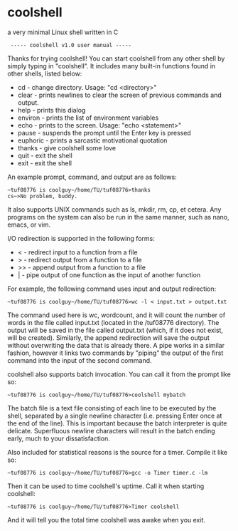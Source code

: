 # coolshell
a very minimal Linux shell written in C


     ----- coolshell v1.0 user manual -----

Thanks for trying coolshell! You can start coolshell from any other shell by simply 
typing in "coolshell". It includes many built-in functions found in other shells, 
listed below:
   * cd       - change directory. Usage: "cd \<directory>"
   * clear    - prints newlines to clear the screen of previous commands and output.
   * help     - prints this dialog
   * environ  - prints the list of environment variables
   * echo     - prints to the screen. Usage: "echo \<statement>"
   * pause    - suspends the prompt until the Enter key is pressed
   * euphoric - prints a sarcastic motivational quotation
   * thanks   - give coolshell some love
   * quit     - exit the shell
   * exit     - exit the shell

An example prompt, command, and output are as follows:

  ```
  ~tuf08776 is coolguy~/home/TU/tuf08776>thanks
  cs~>No problem, buddy.
  ```

It also supports UNIX commands such as ls, mkdir, rm, cp, et cetera. Any programs 
on the system can also be run in the same manner, such as nano, emacs, or vim.

I/O redirection is supported in the following forms:
   * \<  - redirect input to a function from a file
   * \>  - redirect output from a function to a file
   * \>\> - append output from a function to a file
   * |  - pipe output of one function as the input of another function

For example, the following command uses input and output redirection:

  `~tuf08776 is coolguy~/home/TU/tuf08776>wc -l < input.txt > output.txt`

The command used here is wc, wordcount, and it will count the number of words in the
file called input.txt (located in the /tuf08776 directory). The output will be saved 
in the file called output.txt (which, if it does not exist, will be created).
Similarly, the append redirection will save the output without overwriting the data
that is already there. A pipe works in a similar fashion, however it links two 
commands by "piping" the output of the first command into the input of the second
command. 

coolshell also supports batch invocation. You can call it from the prompt like so:

  `~tuf08776 is coolguy~/home/TU/tuf08776>coolshell mybatch`

The batch file is a text file consisting of each line to be executed by the shell, 
separated by a single newline character (i.e. pressing Enter once at the end of the 
line). This is important because the batch interpreter is quite delicate. Superfluous 
newline characters will result in the batch ending early, much to your dissatisfaction.

Also included for statistical reasons is the source for a timer. Compile it like so:

  `~tuf08776 is coolguy~/home/TU/tuf08776>gcc -o Timer timer.c -lm`

Then it can be used to time coolshell's uptime. Call it when starting coolshell:

  `~tuf08776 is coolguy~/home/TU/tuf08776>Timer coolshell`

And it will tell you the total time coolshell was awake when you exit.
